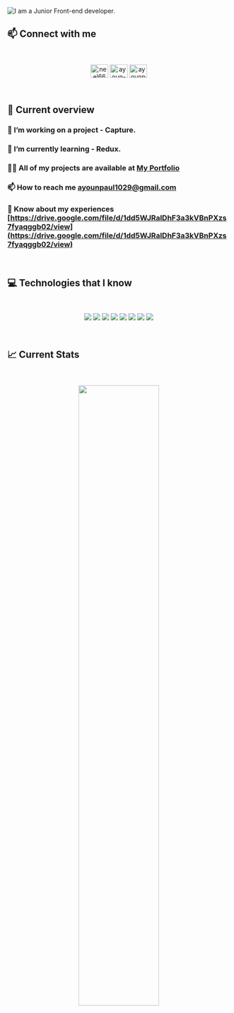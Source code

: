 ![I am a Junior Front-end developer. ](https://img.freepik.com/free-vector/hand-drawn-web-developers_23-2148819604.jpg?w=996&t=st=1663676146~exp=1663676746~hmac=2956e766213fdaa4becb471795ffcce585dd11eed4a92575c5f7217a65455413)

## :mailbox: Connect with me

<br />

<p align="center">
<a href="https://twitter.com/neel66262882" target="blank" style="bg-black"><img align="center" src="https://raw.githubusercontent.com/rahuldkjain/github-profile-readme-generator/master/src/images/icons/Social/twitter.svg" alt="neel66262882" height="30" width="40" /></a>
<a href="https://linkedin.com/in/ayoun-paul-neel-7b21a1241" target="blank"><img align="center" src="https://raw.githubusercontent.com/rahuldkjain/github-profile-readme-generator/master/src/images/icons/Social/linked-in-alt.svg" alt="ayoun-paul-neel-7b21a1241" height="30" width="40" /></a>
<a href="https://fb.com/ayounpaul.neel" target="blank"><img align="center" src="https://raw.githubusercontent.com/rahuldkjain/github-profile-readme-generator/master/src/images/icons/Social/facebook.svg" alt="ayounpaul.neel" height="30" width="40" /></a>
</p>

<br />

## :eyes: Current overview

<div align="left">
<!-- <a href="https://app.daily.dev/mir"><img align="right" src="https://github.com/mir-hussain/mir-hussain/blob/main/devcard.svg" width="200" alt="Mir Hussain's Dev Card"/></a> -->
</div>

### 🔭 I’m working on a project - Capture.
### 🌱 I’m currently learning - Redux.
### 👨‍💻 All of my projects are available at [My Portfolio](https://my-portfolio-780b9.web.app/)
### 📫 How to reach me **ayounpaul1029@gmail.com**
### 📄 Know about my experiences [https://drive.google.com/file/d/1dd5WJRalDhF3a3kVBnPXzs7fyaqggb02/view](https://drive.google.com/file/d/1dd5WJRalDhF3a3kVBnPXzs7fyaqggb02/view)


<br />

## :computer: Technologies that I know
<br>
<p align="center">
<img src="https://github.com/mir-hussain/mir-hussain/blob/main/images/icons/HTML.png"/>
<img src="https://github.com/mir-hussain/mir-hussain/blob/main/images/icons/css.png"/>
<img src="https://github.com/mir-hussain/mir-hussain/blob/main/images/icons/JavaScript.png"/>
<img src="https://github.com/mir-hussain/mir-hussain/blob/main/images/icons/react.png"/>
<img src="https://github.com/mir-hussain/mir-hussain/blob/main/images/icons/tailwind.png"/>
<img src="https://github.com/mir-hussain/mir-hussain/blob/main/images/icons/Bootsrap.png"/>
<img src="https://github.com/mir-hussain/mir-hussain/blob/main/images/icons/node.png"/>
<img src="https://github.com/mir-hussain/mir-hussain/blob/main/images/icons/express.png"/>
</p><br/>

## :chart_with_upwards_trend: Current Stats

<br />
<p align="center">
  <img width="60%" src="https://github-readme-streak-stats.herokuapp.com/?user=mir-hussain&background=0D1117&sideNums=FFFFFF&sideLabels=9A9A9A&currStreakNum=FB8C00&dates=6E6E6E" />
</p>
